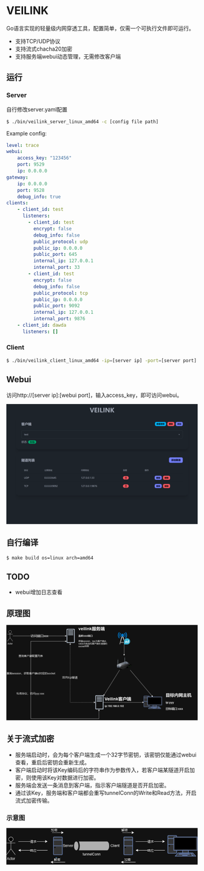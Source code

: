 # VEILINK
Go语言实现的轻量级内网穿透工具，配置简单，仅需一个可执行文件即可运行。
- 支持TCP/UDP协议
- 支持流式chacha20加密
- 支持服务端webui动态管理，无需修改客户端
## 运行
### Server
自行修改server.yaml配置
```bash
$ ./bin/veilink_server_linux_amd64 -c [config file path]
```
Example config:
```yaml
level: trace
webui:
    access_key: "123456"
    port: 9529
    ip: 0.0.0.0
gateway:
    ip: 0.0.0.0
    port: 9528
    debug_info: true
clients:
    - client_id: test
      listeners:
        - client_id: test
          encrypt: false
          debug_info: false
          public_protocol: udp
          public_ip: 0.0.0.0
          public_port: 645
          internal_ip: 127.0.0.1
          internal_port: 33
        - client_id: test
          encrypt: false
          debug_info: false
          public_protocol: tcp
          public_ip: 0.0.0.0
          public_port: 9092
          internal_ip: 127.0.0.1
          internal_port: 9876
    - client_id: dawda
      listeners: []
```
### Client
```bash
$ ./bin/veilink_client_linux_amd64 -ip=[server ip] -port=[server port] -id=[client id] -level=[logrus level] -encrypt=[encrypt true or false] -key=[encrypt key]
```
## Webui
访问http://[server ip]:[webui port]，输入access_key，即可访问webui。

![alt text](./docs/webui.png)
## 自行编译
```bash
$ make build os=linux arch=amd64
```
## TODO
- webui增加日志查看
## 原理图
![](./docs/velink_back.drawio.png)
## 关于流式加密
- 服务端启动时，会为每个客户端生成一个32字节密钥，该密钥仅能通过webui查看，重启后密钥会重新生成。
- 客户端启动时将该Key编码后的字符串作为参数传入，若客户端某隧道开启加密，则使用该Key对数据进行加密。
- 服务端会发送一条消息到客户端，指示客户端隧道是否开启加密。
- 通过该Key，服务端和客户端都会重写tunnelConn的Write和Read方法，开启流式加密传输。
### 示意图
![](./docs/TCPencrytp.drawio.png)